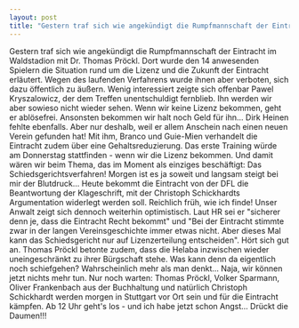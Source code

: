 ```yaml
---
layout: post
title: "Gestern traf sich wie angekündigt die Rumpfmannschaft der Eintracht im Waldstadion mit Dr."
---
```


Gestern traf sich wie angekündigt die Rumpfmannschaft der Eintracht im Waldstadion mit Dr. Thomas Pröckl. Dort wurde den 14 anwesenden Spielern die Situation rund um die Lizenz und die Zukunft der Eintracht erläutert. Wegen des laufenden Verfahrens wurde ihnen aber verboten, sich dazu öffentlich zu äußern. Wenig interessiert zeigte sich offenbar Pawel Kryszalowicz, der dem Treffen unentschuldigt fernblieb. Ihn werden wir aber sowieso nicht wieder sehen. Wenn wir keine Lizenz bekommen, geht er ablösefrei. Ansonsten bekommen wir halt noch Geld für ihn... Dirk Heinen fehlte ebenfalls. Aber nur deshalb, weil er allem Anschein nach einen neuen Verein gefunden hat! Mit ihm, Branco und Guie-Mien verhandelt die Eintracht zudem über eine Gehaltsreduzierung. Das erste Training würde am Donnerstag stattfinden - wenn wir die Lizenz bekommen. Und damit wären wir beim Thema, das im Moment als einziges beschäftigt: Das Schiedsgerichtsverfahren! Morgen ist es ja soweit und langsam steigt bei mir der Blutdruck... Heute bekommt die Eintracht von der DFL die Beantwortung der Klageschrift, mit der Christoph Schickhardts Argumentation widerlegt werden soll. Reichlich früh, wie ich finde! Unser Anwalt zeigt sich dennoch weiterhin optimistisch. Laut HR sei er "sicherer denn je, dass die Eintracht Recht bekommt" und "Bei der Eintracht stimmte zwar in der langen Vereinsgeschichte immer etwas nicht. Aber dieses Mal kann das Schiedsgericht nur auf Lizenzerteilung entscheiden". Hört sich gut an. Thomas Pröckl betonte zudem, dass die Helaba inzwischen wieder uneingeschränkt zu ihrer Bürgschaft stehe. Was kann denn da eigentlich noch schiefgehen? Wahrscheinlich mehr als man denkt... Naja, wir können jetzt nichts mehr tun. Nur noch warten: Thomas Pröckl, Volker Sparmann, Oliver Frankenbach aus der Buchhaltung und natürlich Christoph Schickhardt werden morgen in Stuttgart vor Ort sein und für die Eintracht kämpfen. Ab 12 Uhr geht's los - und ich habe jetzt schon Angst... Drückt die Daumen!!!
